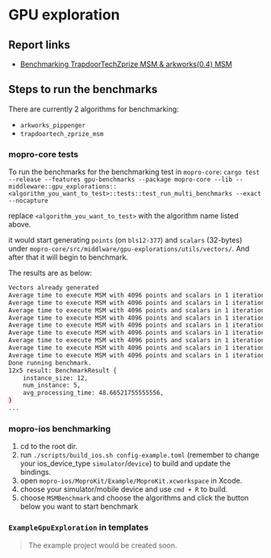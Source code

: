 # GPU exploration

## Report links

- [Benchmarking TrapdoorTechZprize MSM & arkworks(0.4) MSM](https://hackmd.io/ZCxFpQ8AROyYGTl5GLqAGQ)

## Steps to run the benchmarks

There are currently 2 algorithms for benchmarking:

- `arkworks_pippenger`
- `trapdoortech_zprize_msm`

### mopro-core tests

To run the benchmarks for the benchmarking test in `mopro-core`:
`cargo test --release --features gpu-benchmarks --package mopro-core --lib -- middleware::gpu_explorations::<algorithm_you_want_to_test>::tests::test_run_multi_benchmarks --exact --nocapture`

replace `<algorithm_you_want_to_test>` with the algorithm name listed above.

it would start generating `points` (on `bls12-377`) and `scalars` (32-bytes) under `mopro-core/src/middlware/gpu-explorations/utils/vectors/`. And after that it will begin to benchmark.

The results are as below:

```bash
Vectors already generated
Average time to execute MSM with 4096 points and scalars in 1 iterations is: 47.739041ms
Average time to execute MSM with 4096 points and scalars in 1 iterations is: 48.719542ms
Average time to execute MSM with 4096 points and scalars in 1 iterations is: 49.344042ms
Average time to execute MSM with 4096 points and scalars in 1 iterations is: 48.545792ms
Average time to execute MSM with 4096 points and scalars in 1 iterations is: 48.26825ms
Average time to execute MSM with 4096 points and scalars in 1 iterations is: 48.587625ms
Average time to execute MSM with 4096 points and scalars in 1 iterations is: 48.371541ms
Average time to execute MSM with 4096 points and scalars in 1 iterations is: 49.861625ms
Average time to execute MSM with 4096 points and scalars in 1 iterations is: 48.5495ms
Done running benchmark.
12x5 result: BenchmarkResult {
    instance_size: 12,
    num_instance: 5,
    avg_processing_time: 48.66521755555556,
}
...
```

### mopro-ios benchmarking

1. cd to the root dir.
2. run `./scripts/build_ios.sh config-example.toml` (remember to change your ios_device_type `simulator`/`device`) to build and update the bindings.
3. open `mopro-ios/MoproKit/Example/MoproKit.xcworkspace` in Xcode.
4. choose your simulator/mobile device and use `cmd + R` to build.
5. choose `MSMBenchmark` and choose the algorithms and click the button below you want to start benchmark

### `ExampleGpuExploration` in templates

> The example project would be created soon.
